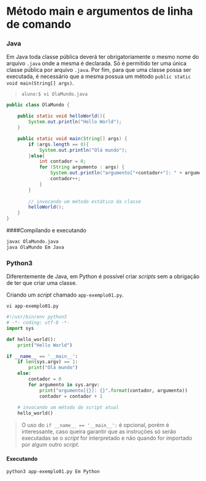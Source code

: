 # Método main e argumentos de linha de comando

### Java

Em Java toda classe pública deverá ter obrigatoriamente o mesmo nome do arquivo `.java` onde a mesma é declarada. Só é permitido ter uma única classe pública por arquivo `.java`. Por fim, para que uma classe possa ser executada, é necessário que a mesma possua um método `public static void main(String[] args)`.

> `aluno:$ vi OlaMundo.java`

```java
public class OlaMundo {

    public static void helloWorld(){
        System.out.println("Hello World");
    }

    public static void main(String[] args) {
        if (args.length == 0){
            System.out.println("Olá mundo");
        }else{
            int contador = 0;
            for (String argumento : args) {
                System.out.println("argumento["+contador+"]: " + argumento);
                contador++;
            }
        }
        
        // invocando um método estático da classe
        helloWorld();
    }
}
```
####Compilando e executando


```bash
javac OlaMundo.java
java OlaMundo Em Java
```

### Python3

Diferentemente de Java, em Python é possível criar *scripts* sem a obrigação de ter que criar uma classe.

Criando um *script* chamado `app-exemplo01.py`.

`vi app-exemplo01.py`

```python
#!/usr/bin/env python3
# -*- coding: utf-8 -*-
import sys

def hello_world():
    print("Hello World")

if __name__ == '__main__':
    if len(sys.argv) == 1:
        print("Olá mundo")
    else:
        contador = 0
        for argumento in sys.argv:
            print("argumento[{}]: {}".format(contador, argumento))
            contador = contador + 1
    
    # invocando um método do script atual        
    hello_world()
```

>    O uso do `if __name__ == '__main__':` é opcional, porém é interessante, caso queira garantir que as instruções só serão executadas se o *script* for interpretado e não quando for importado por algum outro *script*.



#### Executando


```
python3 app-exemplo01.py Em Python
```